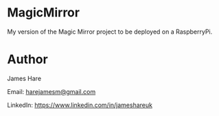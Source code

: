 # MagicMirror
My version of the Magic Mirror project to be deployed on a RaspberryPi.

# Author
James Hare

Email: harejamesm@gmail.com

LinkedIn: https://www.linkedin.com/in/jameshareuk